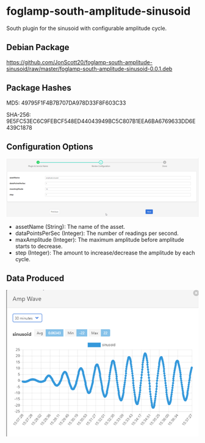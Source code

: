 # foglamp-south-amplitude-sinusoid
South plugin for the sinusoid with configurable amplitude cycle.

## Debian Package
https://github.com/JonScott20/foglamp-south-amplitude-sinusoid/raw/master/foglamp-south-amplitude-sinusoid-0.0.1.deb

## Package Hashes
MD5: 49795F1F4B7B707DA978D33F8F603C33

SHA-256: 9E5FC53EC6C9FEBCF548ED44043949BC5C807B1EEA6BA6769633DD6E439C1878


## Configuration Options
![image](https://raw.githubusercontent.com/JonScott20/foglamp-south-amplitude-sinusoid/master/images/AmpSinConfig-FogLAMP.png)
- assetName (String): The name of the asset.
- dataPointsPerSec (Integer): The number of readings per second.
- maxAmplitude (Integer): The maximum amplitude before amplitude starts to decrease.
- step (Integer): The amount to increase/decrease the amplitude by each cycle. 

## Data Produced
![image](https://github.com/JonScott20/foglamp-south-amplitude-sinusoid/blob/master/images/AmpWave-FogLAMP.png)
